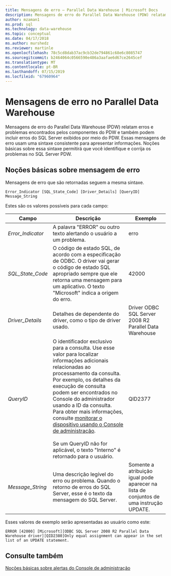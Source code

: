 ```yaml
---
title: Mensagens de erro – Parallel Data Warehouse | Microsoft Docs
description: Mensagens de erro do Parallel Data Warehouse (PDW) relatam erros e problemas encontrados pelos componentes do PDW e também podem incluir erros do SQL Server exibidos por meio do PDW. Essas mensagens de erro usam uma sintaxe consistente para apresentar informações. Noções básicas sobre essa sintaxe permitirá que você identifique e corrija os problemas.
author: mzaman1
ms.prod: sql
ms.technology: data-warehouse
ms.topic: conceptual
ms.date: 04/17/2018
ms.author: murshedz
ms.reviewer: martinle
ms.openlocfilehash: 78c5cd8dab37ac9cb32de794861c68e6c8085747
ms.sourcegitcommit: b2464064c0566590e486a3aafae6d67ce2645cef
ms.translationtype: MT
ms.contentlocale: pt-BR
ms.lasthandoff: 07/15/2019
ms.locfileid: "67960964"
---
```

# <a name="error-messages-in-parallel-data-warehouse"></a>Mensagens de erro no Parallel Data Warehouse

Mensagens de erro do Parallel Data Warehouse (PDW) relatam erros e problemas encontrados pelos componentes do PDW e também podem incluir erros do SQL Server exibidos por meio do PDW. Essas mensagens de erro usam uma sintaxe consistente para apresentar informações. Noções básicas sobre essa sintaxe permitirá que você identifique e corrija os problemas no SQL Server PDW.  
  
## <a name="Basics"></a>Noções básicas sobre mensagem de erro  
Mensagens de erro que são retornadas seguem a mesma sintaxe.  
  
`Error_Indicator [SQL_State_Code] [Driver_Details] [QueryID] Message_String`  
  
Estes são os valores possíveis para cada campo:  
  
|Campo|Descrição|Exemplo|  
|---------|---------------|-----------|  
|*Error_Indicator*|A palavra "ERROR" ou outro texto alertando o usuário a um problema.|erro|  
|*SQL_State_Code*|O código de estado SQL, de acordo com a especificação de ODBC. O driver vai gerar o código de estado SQL apropriado sempre que ele retorna uma mensagem para um aplicativo. O texto "Microsoft" indica a origem do erro.|42000|  
|*Driver_Details*|Detalhes de dependente do driver, como o tipo de driver usado.|Driver ODBC SQL Server 2008 R2 Parallel Data Warehouse|  
|*QueryID*|O identificador exclusivo para a consulta. Use esse valor para localizar informações adicionais relacionadas ao processamento da consulta. Por exemplo, os detalhes da execução de consulta podem ser encontrados no Console do administrador usando a ID da consulta. Para obter mais informações, consulte [monitorar o dispositivo usando o Console de administração](monitor-the-appliance-by-using-the-admin-console.md).<br /><br />Se um QueryID não for aplicável, o texto "Interno" é retornado para o usuário.|QID2377|  
|*Message_String*|Uma descrição legível do erro ou problema. Quando o retorno de erros do SQL Server, esse é o texto da mensagem do SQL Server.|Somente a atribuição igual pode aparecer na lista de conjuntos de uma instrução UPDATE.|  
  
Esses valores de exemplo serão apresentadas ao usuário como este:  
  
`ERROR [42000] [Microsoft][ODBC SQL Server 2008 R2 Parallel Data Warehouse driver][QID2380]Only equal assignment can appear in the set list of an UPDATE statement.`  
  
## <a name="see-also"></a>Consulte também  
<!-- MISSING LINKS 
[Common Metadata Query Examples &#40;SQL Server PDW&#41;](../sqlpdw/common-metadata-query-examples-sql-server-pdw.md)  
-->
[Noções básicas sobre alertas do Console de administração](understanding-admin-console-alerts.md)  
  
